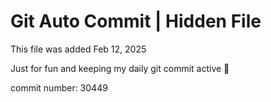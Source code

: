# Git Auto Commit | Hidden File

This file was added Feb 12, 2025

Just for fun and keeping my daily git commit active 🤪

commit number: 30449
